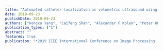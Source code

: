 ```yaml
---
title: "Automated catheter localization in volumetric ultrasound using 3D patch-wise U-net with focal loss"
date: 2019-09-23
publishDate: 2019-09-23
authors: ["Hongxu Yang", "Caifeng Shan", "Alexander F Kolen", "Peter HN de With"]
publication_types: ["1"]
abstract: ""
featured: true
publication: "*2019 IEEE International Conference on Image Processing (ICIP)*"
---
```


